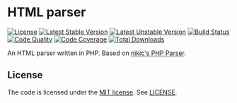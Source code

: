 # HTML parser

[![License](https://poser.pugx.org/tomzx/html-parser/license.svg)](https://packagist.org/packages/tomzx/html-parser)
[![Latest Stable Version](https://poser.pugx.org/tomzx/html-parser/v/stable.svg)](https://packagist.org/packages/tomzx/html-parser)
[![Latest Unstable Version](https://poser.pugx.org/tomzx/html-parser/v/unstable.svg)](https://packagist.org/packages/tomzx/html-parser)
[![Build Status](https://img.shields.io/travis/tomzx/html-parser.svg)](https://travis-ci.org/tomzx/html-parser)
[![Code Quality](https://img.shields.io/scrutinizer/g/tomzx/html-parser.svg)](https://scrutinizer-ci.com/g/tomzx/html-parser/code-structure)
[![Code Coverage](https://img.shields.io/scrutinizer/coverage/g/tomzx/html-parser.svg)](https://scrutinizer-ci.com/g/tomzx/html-parser)
[![Total Downloads](https://img.shields.io/packagist/dt/tomzx/html-parser.svg)](https://packagist.org/packages/tomzx/html-parser)

An HTML parser written in PHP. Based on [nikic's PHP Parser](https://github.com/nikic/PHP-Parser).

## License

The code is licensed under the [MIT license](http://choosealicense.com/licenses/mit/). See [LICENSE](LICENSE).
